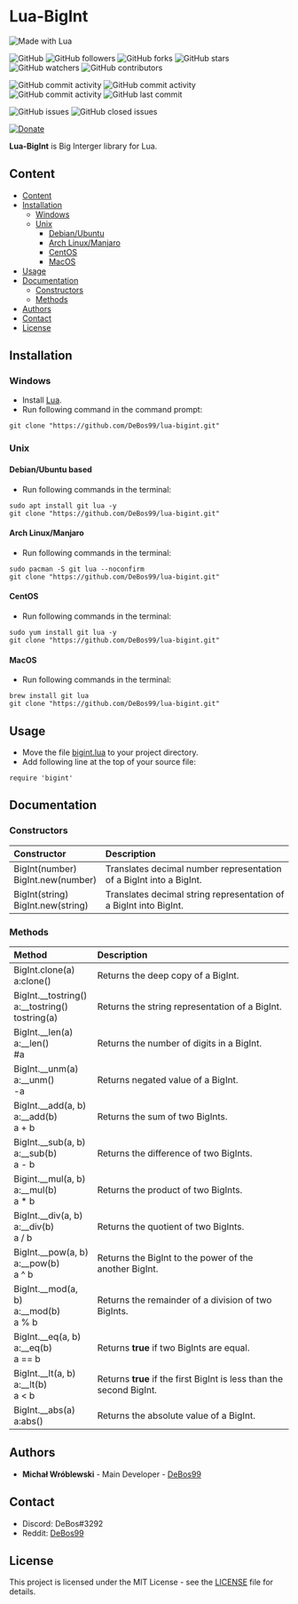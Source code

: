 # Lua-BigInt

![Made with Lua](https://img.shields.io/badge/made%20with-lua-0.svg?color=cc2020&labelColor=ff3030&logo=lua&logoColor=white&style=for-the-badge)

![GitHub](https://img.shields.io/github/license/DeBos99/lua-bigint.svg?color=2020cc&labelColor=5050ff&style=for-the-badge)
![GitHub followers](https://img.shields.io/github/followers/DeBos99.svg?color=2020cc&labelColor=5050ff&style=for-the-badge)
![GitHub forks](https://img.shields.io/github/forks/DeBos99/lua-bigint.svg?color=2020cc&labelColor=5050ff&style=for-the-badge)
![GitHub stars](https://img.shields.io/github/stars/DeBos99/lua-bigint.svg?color=2020cc&labelColor=5050ff&style=for-the-badge)
![GitHub watchers](https://img.shields.io/github/watchers/DeBos99/lua-bigint.svg?color=2020cc&labelColor=5050ff&style=for-the-badge)
![GitHub contributors](https://img.shields.io/github/contributors/DeBos99/lua-bigint.svg?color=2020cc&labelColor=5050ff&style=for-the-badge)

![GitHub commit activity](https://img.shields.io/github/commit-activity/w/DeBos99/lua-bigint.svg?color=ffaa00&labelColor=ffaa30&style=for-the-badge)
![GitHub commit activity](https://img.shields.io/github/commit-activity/m/DeBos99/lua-bigint.svg?color=ffaa00&labelColor=ffaa30&style=for-the-badge)
![GitHub commit activity](https://img.shields.io/github/commit-activity/y/DeBos99/lua-bigint.svg?color=ffaa00&labelColor=ffaa30&style=for-the-badge)
![GitHub last commit](https://img.shields.io/github/last-commit/DeBos99/lua-bigint.svg?color=ffaa00&labelColor=ffaa30&style=for-the-badge)

![GitHub issues](https://img.shields.io/github/issues-raw/DeBos99/lua-bigint.svg?color=cc2020&labelColor=ff3030&style=for-the-badge)
![GitHub closed issues](https://img.shields.io/github/issues-closed-raw/DeBos99/lua-bigint.svg?color=10aa10&labelColor=30ff30&style=for-the-badge)

[![Donate](https://www.paypalobjects.com/en_US/i/btn/btn_donateCC_LG.gif)](https://www.paypal.com/cgi-bin/webscr?cmd=_s-xclick&hosted_button_id=NH8JV53DSVDMY)

**Lua-BigInt** is Big Interger library for Lua.

## Content

- [Content](#content)
- [Installation](#installation)
  - [Windows](#windows)
  - [Unix](#unix)
    - [Debian/Ubuntu](#apt)
    - [Arch Linux/Manjaro](#pacman)
    - [CentOS](#yum)
    - [MacOS](#homebrew)
- [Usage](#usage)
- [Documentation](#documentation)
  - [Constructors](#constructors)
  - [Methods](#methods)
- [Authors](#authors)
- [Contact](#contact)
- [License](#license)

## Installation

### Windows

* Install [Lua](https://sourceforge.net/projects/luabinaries/files/5.3.5/Tools%20Executables/lua-5.3.5_Win32_bin.zip/download).
* Run following command in the command prompt:
```
git clone "https://github.com/DeBos99/lua-bigint.git"
```

### Unix

#### <a name="APT">Debian/Ubuntu based

* Run following commands in the terminal:
```
sudo apt install git lua -y
git clone "https://github.com/DeBos99/lua-bigint.git"
```

#### <a name="Pacman">Arch Linux/Manjaro

* Run following commands in the terminal:
```
sudo pacman -S git lua --noconfirm
git clone "https://github.com/DeBos99/lua-bigint.git"
```

#### <a name="YUM">CentOS

* Run following commands in the terminal:
```
sudo yum install git lua -y
git clone "https://github.com/DeBos99/lua-bigint.git"
```

#### <a name="Homebrew">MacOS

* Run following commands in the terminal:
```
brew install git lua
git clone "https://github.com/DeBos99/lua-bigint.git"
```

## Usage

* Move the file [bigint.lua](bigint.lua) to your project directory.
* Add following line at the top of your source file:
```
require 'bigint'
```

## Documentation

### Constructors

| Constructor                            | Description                                                         |
| :------------------------------------- | :------------------------------------------------------------------ |
| BigInt(number) <br> BigInt.new(number) | Translates decimal number representation of a BigInt into a BigInt. |
| BigInt(string) <br> BigInt.new(string) | Translates decimal string representation of a BigInt into BigInt.   |

### Methods

| Method                                                       | Description                                                          |
| :----------------------------------------------------------- | :------------------------------------------------------------------- |
| BigInt.clone(a) <br> a:clone()                               | Returns the deep copy of a BigInt.                                   |
| BigInt.\_\_tostring() <br> a:\_\_tostring() <br> tostring(a) | Returns the string representation of a BigInt.                       |
| BigInt.\_\_len(a) <br> a:\_\_len() <br> #a                   | Returns the number of digits in a BigInt.                            |
| BigInt.\_\_unm(a) <br> a:\_\_unm() <br> -a                   | Returns negated value of a BigInt.                                   |
| BigInt.\_\_add(a, b) <br> a:\_\_add(b) <br> a + b            | Returns the sum of two BigInts.                                      |
| BigInt.\_\_sub(a, b) <br> a:\_\_sub(b) <br> a - b            | Returns the difference of two BigInts.                               |
| Bigint.\_\_mul(a, b) <br> a:\_\_mul(b) <br> a \* b           | Returns the product of two BigInts.                                  |
| BigInt.\_\_div(a, b) <br> a:\_\_div(b) <br> a \/ b           | Returns the quotient of two BigInts.                                 |
| BigInt.\_\_pow(a, b) <br> a:\_\_pow(b) <br> a ^ b            | Returns the BigInt to the power of the another BigInt.               |
| BigInt.\_\_mod(a, b) <br> a:\_\_mod(b) <br> a % b            | Returns the remainder of a division of two BigInts.                  |
| BigInt.\_\_eq(a, b) <br> a:\_\_eq(b) <br> a == b             | Returns **true** if two BigInts are equal.                           |
| BigInt.\_\_lt(a, b) <br> a:\_\_lt(b) <br> a < b              | Returns **true** if the first BigInt is less than the second BigInt. |
| BigInt.\_\_abs(a) <br> a:abs()                               | Returns the absolute value of a BigInt.                              |

## Authors

* **Michał Wróblewski** - Main Developer - [DeBos99](https://github.com/DeBos99)

## Contact

* Discord: DeBos#3292
* Reddit: [DeBos99](https://www.reddit.com/user/DeBos99)

## License

This project is licensed under the MIT License - see the [LICENSE](LICENSE) file for details.
